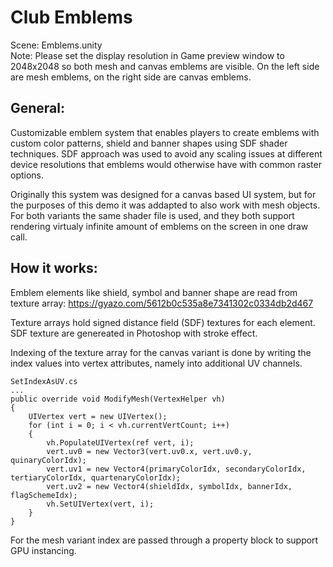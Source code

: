 # Club Emblems

Scene: Emblems.unity   
Note: Please set the display resolution in Game preview window to 2048x2048 so both mesh and canvas emblems are visible. On the left side are mesh emblems, on the right side are canvas emblems.

## General:
Customizable emblem system that enables players to create emblems with custom color patterns, shield and banner shapes using SDF shader techniques. SDF approach was used to avoid any scaling issues at different device resolutions that emblems would otherwise have with common raster options. 

Originally this system was designed for a canvas based UI system, but for the purposes of this demo it was addapted to also work with mesh objects. For both variants the same shader file is used, and they both support rendering virtualy infinite amount of emblems on the screen in one draw call.

## How it works:
Emblem elements like shield, symbol and banner shape are read from texture array: https://gyazo.com/5612b0c535a8e7341302c0334db2d467

Texture arrays hold signed distance field (SDF) textures for each element. SDF texture are genereated in Photoshop with stroke effect.

Indexing of the texture array for the canvas variant is done by writing the index values into vertex attributes, namely into additional UV channels.



```
SetIndexAsUV.cs
...
public override void ModifyMesh(VertexHelper vh)
{
    UIVertex vert = new UIVertex();
    for (int i = 0; i < vh.currentVertCount; i++)
    {
        vh.PopulateUIVertex(ref vert, i);
        vert.uv0 = new Vector3(vert.uv0.x, vert.uv0.y, quinaryColorIdx);
        vert.uv1 = new Vector4(primaryColorIdx, secondaryColorIdx, tertiaryColorIdx, quartenaryColorIdx);
        vert.uv2 = new Vector4(shieldIdx, symbolIdx, bannerIdx, flagSchemeIdx);
        vh.SetUIVertex(vert, i);
    }
}
```

For the mesh variant index are passed through a property block to support GPU instancing.






